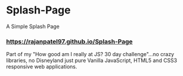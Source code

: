 # Splash-Page
A Simple Splash Page

### https://rajanpatel97.github.io/Splash-Page

Part of my "How good am I really at JS? 30 day challenge"...no crazy libraries, no Disneyland just pure Vanilla JavaScript, HTML5 and CSS3 responsive web applications.
